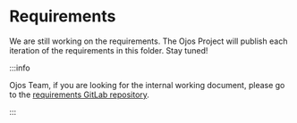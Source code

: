 # Requirements

We are still working on the requirements. The Ojos Project will publish each
iteration of the requirements in this folder. Stay tuned!

:::info

Ojos Team, if you are looking for the internal working document, please go to
the
[requirements GitLab repository](https://gitlab.com/ojosproject/requirements).

:::
